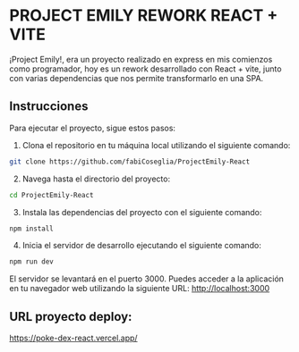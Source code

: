 # PROJECT EMILY REWORK REACT + VITE

¡Project Emily!, era un proyecto realizado en express en mis comienzos como programador, hoy es un rework desarrollado con React + vite, junto con varias dependencias que nos permite transformarlo en una SPA. 

## Instrucciones

Para ejecutar el proyecto, sigue estos pasos:

1. Clona el repositorio en tu máquina local utilizando el siguiente comando:

```bash
git clone https://github.com/fabiCoseglia/ProjectEmily-React
```

2. Navega hasta el directorio del proyecto:

```bash
cd ProjectEmily-React
```

3. Instala las dependencias del proyecto con el siguiente comando:

```bash
npm install
```

4. Inicia el servidor de desarrollo ejecutando el siguiente comando:

```bash
npm run dev
```

El servidor se levantará en el puerto 3000. Puedes acceder a la aplicación en tu navegador web utilizando la siguiente URL: [http://localhost:3000](http://localhost:3000)


## URL proyecto deploy:

https://poke-dex-react.vercel.app/